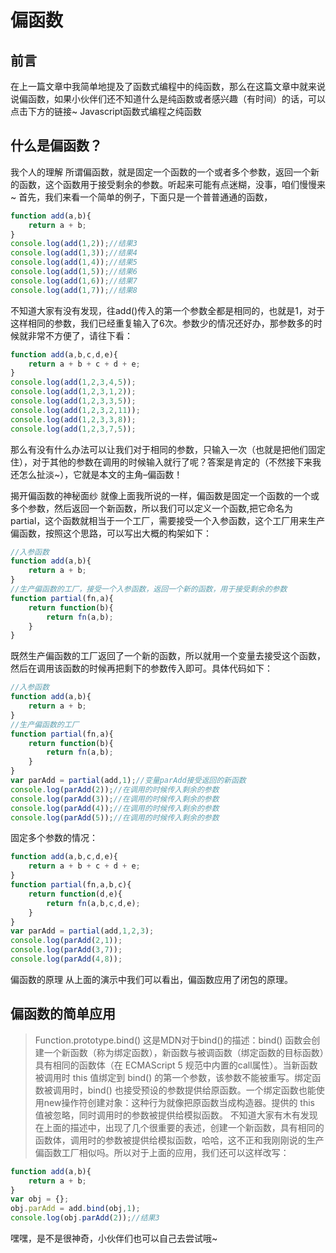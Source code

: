# 偏函数
## 前言
在上一篇文章中我简单地提及了函数式编程中的纯函数，那么在这篇文章中就来说说偏函数，如果小伙伴们还不知道什么是纯函数或者感兴趣（有时间）的话，可以点击下方的链接~ 
Javascript函数式编程之纯函数

## 什么是偏函数？
我个人的理解
所谓偏函数，就是固定一个函数的一个或者多个参数，返回一个新的函数，这个函数用于接受剩余的参数。听起来可能有点迷糊，没事，咱们慢慢来~ 
首先，我们来看一个简单的例子，下面只是一个普普通通的函数，

``` javascript
function add(a,b){
    return a + b;
}
console.log(add(1,2));//结果3
console.log(add(1,3));//结果4
console.log(add(1,4));//结果5
console.log(add(1,5));//结果6
console.log(add(1,6));//结果7
console.log(add(1,7));//结果8
```

不知道大家有没有发现，往add()传入的第一个参数全都是相同的，也就是1，对于这样相同的参数，我们已经重复输入了6次。参数少的情况还好办，那参数多的时候就非常不方便了，请往下看：

``` javascript
function add(a,b,c,d,e){
    return a + b + c + d + e;
}
console.log(add(1,2,3,4,5));
console.log(add(1,2,3,1,2));
console.log(add(1,2,3,3,5));
console.log(add(1,2,3,2,11));
console.log(add(1,2,3,3,8));
console.log(add(1,2,3,7,5));
```

那么有没有什么办法可以让我们对于相同的参数，只输入一次（也就是把他们固定住），对于其他的参数在调用的时候输入就行了呢？答案是肯定的（不然接下来我还怎么扯淡~），它就是本文的主角–偏函数！

揭开偏函数的神秘面纱 
就像上面我所说的一样，偏函数是固定一个函数的一个或多个参数，然后返回一个新函数，所以我们可以定义一个函数,把它命名为partial，这个函数就相当于一个工厂，需要接受一个入参函数，这个工厂用来生产偏函数，按照这个思路，可以写出大概的构架如下：
``` javascript
//入参函数
function add(a,b){
    return a + b;
}
//生产偏函数的工厂，接受一个入参函数，返回一个新的函数，用于接受剩余的参数
function partial(fn,a){
    return function(b){
        return fn(a,b);
    }
}
```
既然生产偏函数的工厂返回了一个新的函数，所以就用一个变量去接受这个函数，然后在调用该函数的时候再把剩下的参数传入即可。具体代码如下：

``` javascript
//入参函数
function add(a,b){
    return a + b;
}
//生产偏函数的工厂
function partial(fn,a){
    return function(b){
        return fn(a,b);
    }
}
var parAdd = partial(add,1);//变量parAdd接受返回的新函数
console.log(parAdd(2));//在调用的时候传入剩余的参数
console.log(parAdd(3));//在调用的时候传入剩余的参数
console.log(parAdd(4));//在调用的时候传入剩余的参数
console.log(parAdd(5));//在调用的时候传入剩余的参数
```

固定多个参数的情况：

``` javascript
function add(a,b,c,d,e){
    return a + b + c + d + e;
}
function partial(fn,a,b,c){
    return function(d,e){
        return fn(a,b,c,d,e);
    }
}
var parAdd = partial(add,1,2,3);
console.log(parAdd(2,1));
console.log(parAdd(3,7));
console.log(parAdd(4,8));
```
偏函数的原理
从上面的演示中我们可以看出，偏函数应用了闭包的原理。

## 偏函数的简单应用
> Function.prototype.bind()
这是MDN对于bind()的描述：bind() 函数会创建一个新函数（称为绑定函数），新函数与被调函数（绑定函数的目标函数）具有相同的函数体（在 ECMAScript 5 规范中内置的call属性）。当新函数被调用时 this 值绑定到 bind() 的第一个参数，该参数不能被重写。绑定函数被调用时，bind() 也接受预设的参数提供给原函数。一个绑定函数也能使用new操作符创建对象：这种行为就像把原函数当成构造器。提供的 this 值被忽略，同时调用时的参数被提供给模拟函数。 
不知道大家有木有发现在上面的描述中，出现了几个很重要的表述，创建一个新函数，具有相同的函数体，调用时的参数被提供给模拟函数，哈哈，这不正和我刚刚说的生产偏函数工厂相似吗。所以对于上面的应用，我们还可以这样改写：

``` javascript
function add(a,b){
    return a + b;
}
var obj = {};
obj.parAdd = add.bind(obj,1);
console.log(obj.parAdd(2));//结果3
```
嘿嘿，是不是很神奇，小伙伴们也可以自己去尝试哦~
